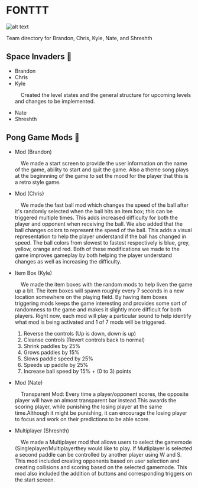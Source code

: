 # FONTTT
![alt text](https://github.com/TraXanh13/FONTTT/blob/main/fontt.jpg?raw=true)
<p>Team directory for Brandon, Chris, Kyle, Nate, and Shreshth </p>

## Space Invaders 👾
* Brandon
* Chris
* Kyle
  <p>&nbsp;&nbsp;&nbsp;&nbsp;Created the level states and the general structure for upcoming levels and changes to be implemented. </p>
* Nate
* Shreshth

## Pong Game Mods 🏓

<ul>
  <li>Mod (Brandon)</li>
    <p>&nbsp;&nbsp;&nbsp;&nbsp;We made a start screen to provide the user information on the name of the game, ability to start and quit the game. Also a theme song plays at the beginnning of the game to set the mood for the player that this is a retro style game.</p>
  <li>Mod (Chris)</li>
    <p>&nbsp;&nbsp;&nbsp;&nbsp;We made the fast ball mod which changes the speed of the ball after it's randomly selected when the ball hits an item box; this can be    triggered multiple times. This adds increased difficulty for both the player and opponent when receiving the ball. We also added that the ball changes colors to represent the speed of the ball. This adds a visual representation to help the player understand if the ball has changed in speed. The ball colors from slowest to fastest respectively is blue, grey, yellow, orange and red. Both of these modifications we made to the game improves gameplay by both helping the player understand changes as well as increasing the difficulty.</p>
  <li>Item Box (Kyle)</li>
    <p>&nbsp;&nbsp;&nbsp;&nbsp;We made the item boxes with the random mods to help liven the game up a bit. The item boxes will spawn roughly every 7 seconds in a new
      location somewhere on the playing field. By having item boxes triggering mods keeps the game interesting and provides some sort of randomness to the game and 
      makes it slightly more difficult for both players. Right now, each mod will play a particular sound to help identify what mod is being activated and 1 of 7 
      mods will be triggered.
      <ol>
        <li>Reverse the controls (Up is down, down is up)</li>
        <li>Cleanse controls (Revert controls back to normal)</li>
        <li>Shrink paddles by 25%</li>
        <li>Grows paddles by 15%</li>
        <li>Slows paddle speed by 25%</li>
        <li>Speeds up paddle by 25%</li>
        <li>Increase ball speed by 15% + (0 to 3) points</li>
      </ol>
    </p>
  <li>Mod (Nate)</li>
    <p>&nbsp;&nbsp;&nbsp;&nbsp;Transparent Mod: Every time a player/opponent scores, the opposite player will have an almost transparent bar instead.This awards the scoring player, while punishing the losing player at the same time.Although it might be punishing, it can encourage the losing player to focus and work on their predictions to be able score.</p>
  <li>Multiplayer (Shreshth)</li>
    <p>&nbsp;&nbsp;&nbsp;&nbsp;We made a Multiplayer mod that allows users to select the gamemode (Singleplayer/Multiplayerthey would like to play. If Mutliplayer is selected a second paddle can be controlled by another player using W and S. This mod included creating opponents based on user selection and creating collisions and scoring based on the selected gamemode. This mod also included the addition of buttons and corresponding triggers on the start screen. </p>
</ul>


